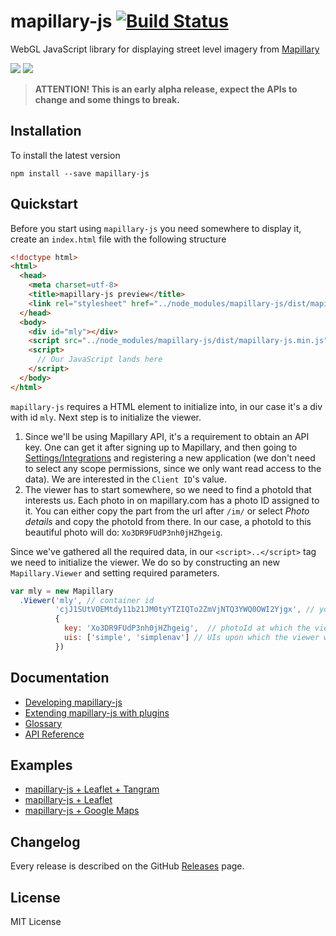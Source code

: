 # mapillary-js [![Build Status](https://circleci.com/gh/mapillary/mapillary-js.svg?style=svg)](https://circleci.com/gh/mapillary/mapillary-js)

WebGL JavaScript library for displaying street level imagery from [Mapillary](https://www.mapillary.com)


<img style="max-width: 45%; height: auto;" src="https://raw.githubusercontent.com/mapillary/mapillary-js/master/docs/assets/media/mapillary-js-preview-01.jpg" />
<img style="max-width: 45%; height: auto;" src="https://raw.githubusercontent.com/mapillary/mapillary-js/master/docs/assets/media/mapillary-js-preview-02-detections-ui.jpg" />

> **ATTENTION! This is an early alpha release, expect the APIs to change and some things to break.**

## Installation
To install the latest version

`npm install --save mapillary-js`

## Quickstart

Before you start using `mapillary-js` you need somewhere to display it, create an `index.html` file with the following structure

```html
<!doctype html>
<html>
  <head>
    <meta charset=utf-8>
    <title>mapillary-js preview</title>
    <link rel="stylesheet" href="../node_modules/mapillary-js/dist/mapillary-js.css" />
  </head>
  <body>
    <div id="mly"></div>
    <script src="../node_modules/mapillary-js/dist/mapillary-js.min.js"></script>
    <script>
      // Our JavaScript lands here
    </script>
  </body>
</html>
```

`mapillary-js` requires a HTML element to initialize into, in our case it's a div with id `mly`. Next step is to initialize the viewer.

1. Since we'll be using Mapillary API, it's a requirement to obtain an API key. One can get it after signing up to Mapillary, and then going to [Settings/Integrations](https://www.mapillary.com/map/settings/integrations) and registering a new application (we don't need to select any scope permissions, since we only want read access to the data). We are interested in the `Client ID`'s value.
2. The viewer has to start somewhere, so we need to find a photoId that interests us. Each photo in on mapillary.com has a photo ID assigned to it. You can either copy the part from the url after `/im/` or select _Photo details_ and copy the photoId from there. In our case, a photoId to this beautiful photo will do: `Xo3DR9FUdP3nh0jHZhgeig`.

Since we've gathered all the required data, in our `<script>..</script>` tag we need to initialize the viewer. We do so by constructing an new `Mapillary.Viewer` and setting required parameters.

```js
var mly = new Mapillary
  .Viewer('mly', // container id
          'cjJ1SUtVOEMtdy11b21JM0tyYTZIQTo2ZmVjNTQ3YWQ0OWI2Yjgx', // your Client ID
          {
            key: 'Xo3DR9FUdP3nh0jHZhgeig',  // photoId at which the viewer initializes
            uis: ['simple', 'simplenav'] // UIs upon which the viewer will depend on
          })
```


## Documentation
- [Developing mapillary-js](https://github.com/mapillary/mapillary-js/blob/master/docs/developing.md)
- [Extending mapillary-js with plugins](https://github.com/mapillary/mapillary-js/blob/master/docs/plugins.md)
- [Glossary](https://github.com/mapillary/mapillary-js/blob/master/docs/glossary.md)
- [API Reference](https://mapillary.github.io/mapillary-js)

## Examples
- [mapillary-js + Leaflet + Tangram](http://bl.ocks.org/knikel/fbeda1c8f89c97612b10)
- [mapillary-js + Leaflet](http://bl.ocks.org/knikel/f04c4656d1adeaaf1555)
- [mapillary-js + Google Maps](http://bl.ocks.org/knikel/451e2ee5d76ae72e669f)

## Changelog

Every release is described on the GitHub [Releases](https://github.com/mapillary/mapillary-js/releases) page.

## License

MIT License
